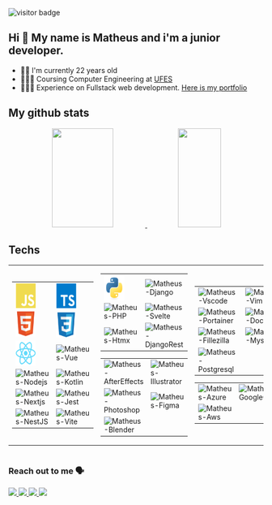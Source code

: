 ![visitor badge](https://visitor-badge.imlete.cn/?id=matheusschreiber.matheusschreiber&label=Profile%20views)

## Hi 👋 My name is Matheus and i'm a junior developer.

- 🧑🏻 I'm currently 22 years old
- 🧑🏻‍💻 Coursing Computer Engineering at [UFES](https://www.ufes.br/)
- 🧑🏻‍🔧 Experience on Fullstack web development. [Here is my portfolio](https://matheus-schreiber.com.br/)

## My github stats
<div align="center">
  <a href="https://github.com/matheusschreiber">
  <img width="49%" height="195px" src="https://github-readme-stats.vercel.app/api?username=matheusschreiber&show_icons=true&count_private=true&include_all_commits=true&hide_border=true&theme=dracula"/> 
  <img width="41%" height="195px" src="https://github-readme-stats.vercel.app/api/top-langs/?username=matheusschreiber&layout=compact&langs_count=8&hide_border=true&theme=dracula" />
  </a>
</div>


## Techs

<table style="line-stroke:0px" align="center">
  <tr>
    <td>
      <table>
      <tr>
        <td>
            <img align="center" alt="Matheus-Js" height="50" width="40" src="https://raw.githubusercontent.com/devicons/devicon/master/icons/javascript/javascript-plain.svg"/>
        </td>
        <td>
            <img align="center" alt="Matheus-Ts" height="50" width="40" src="https://raw.githubusercontent.com/devicons/devicon/master/icons/typescript/typescript-plain.svg"/>
        </td>
      </tr>
      <tr>
        <td>
            <img aligns="center" alt="Matheus-HTML" height="50" width="40" src="https://raw.githubusercontent.com/devicons/devicon/master/icons/html5/html5-original.svg"/>
        </td>
        <td>
            <img align="center" alt="Matheus-CSS" height="50" width="40" src="https://raw.githubusercontent.com/devicons/devicon/master/icons/css3/css3-original.svg"/>
        </td>
      </tr>
      <tr>
        <td>
            <img align="center" alt="Matheus-React" height="50" width="40" src="https://raw.githubusercontent.com/devicons/devicon/master/icons/react/react-original.svg"/>
        </td>
        <td>
            <img align="center" alt="Matheus-Vue" height="50" width="40" src="https://cdn.jsdelivr.net/gh/devicons/devicon/icons/vuejs/vuejs-original.svg"/>
        </td>
      </tr>
      <tr>
        <td>
            <img align="center" alt="Matheus-Nodejs" height="50" width="40" src="https://cdn.jsdelivr.net/gh/devicons/devicon/icons/nodejs/nodejs-original.svg" />
        </td>
        <td>
            <img align="center" alt="Matheus-Kotlin" height="50" width="40" src="https://cdn.worldvectorlogo.com/logos/kotlin-1.svg" />
        </td>
      </tr>
      <tr>
        <td>
            <img align="center" alt="Matheus-Nextjs" height="50" width="40" src="https://cdn.jsdelivr.net/gh/devicons/devicon/icons/nextjs/nextjs-original.svg" />
        </td>
        <td>
            <img align="center" alt="Matheus-Jest" height="50" width="40" src="https://cdn.jsdelivr.net/gh/devicons/devicon/icons/jest/jest-plain.svg" />
        </td>
      </tr>
      <tr>
        <td>
            <img align="center" alt="Matheus-NestJS" height="50" width="40" src="https://cdn.jsdelivr.net/gh/devicons/devicon@latest/icons/nestjs/nestjs-original.svg" />
        </td>
        <td>
            <img align="center" alt="Matheus-Vite" height="50" width="40" src="https://cdn.worldvectorlogo.com/logos/vitejs.svg" />
        </td>
      </tr>
    </table>
  </td>
  <td>
    <table>
      <tr>
        <td>
            <img align="center" alt="Matheus-Python" height="50" width="40" src="https://raw.githubusercontent.com/devicons/devicon/master/icons/python/python-original.svg"/>
        </td>
        <td>
            <img align="center" alt="Matheus-Django" height="50" width="40" src="https://cdn.jsdelivr.net/gh/devicons/devicon@latest/icons/django/django-plain.svg" />
        </td>
      </tr>
      <tr>
        <td>
            <img align="center" alt="Matheus-PHP" height="50" width="40" src="https://cdn.jsdelivr.net/gh/devicons/devicon@latest/icons/bootstrap/bootstrap-original.svg"/>
        </td>
        <td>
            <img align="center" alt="Matheus-Svelte" height="50" width="40" src="https://cdn.jsdelivr.net/gh/devicons/devicon@latest/icons/svelte/svelte-original.svg"/>
        </td>
      </tr>
      <tr>
        <td>
            <img align="center" alt="Matheus-Htmx" height="50" width="40" src="https://plugins.jetbrains.com/files/20588/418328/icon/pluginIcon.svg"/>
        </td>
        <td>
            <img align="center" alt="Matheus-DjangoRest" height="50" width="40" src="https://cdn.jsdelivr.net/gh/devicons/devicon@latest/icons/djangorest/djangorest-original.svg" />
        </td>
      </tr>
    </table>
    <table>
      <tr>
        <td>
            <img align="center" alt="Matheus-AfterEffects" height="50" width="40" src="https://cdn.jsdelivr.net/gh/devicons/devicon/icons/aftereffects/aftereffects-original.svg"/>
        </td>
        <td>
            <img align="center" alt="Matheus-Illustrator" height="50" width="40" src="https://cdn.jsdelivr.net/gh/devicons/devicon/icons/illustrator/illustrator-line.svg" />
        </td>
      </tr>
      <tr>
        <td>
            <img align="center" alt="Matheus-Photoshop" height="50" width="40" src="https://cdn.jsdelivr.net/gh/devicons/devicon/icons/photoshop/photoshop-line.svg" />
        </td>
        <td>
            <img align="center" alt="Matheus-Figma" height="50" width="40" src="https://cdn.jsdelivr.net/gh/devicons/devicon/icons/figma/figma-original.svg" />
        </td>
      </tr>
      <tr>
        <td>
            <img align="center" alt="Matheus-Blender" height="50" width="40" src="https://cdn.jsdelivr.net/gh/devicons/devicon/icons/blender/blender-original.svg" />
          </td>
      </tr>
    </table>
  </td>
  <td>
    <table>
      <tr>
        <td>
            <img align="center" alt="Matheus-Vscode" height="50" width="40" src="https://cdn.jsdelivr.net/gh/devicons/devicon/icons/vscode/vscode-original.svg" />
        </td>
        <td>
            <img align="center" alt="Matheus-Vim" height="50" width="40" src="https://cdn.jsdelivr.net/gh/devicons/devicon/icons/vim/vim-original.svg" />
        </td>
      </tr>
      <tr>
        <td>
            <img align="center" alt="Matheus-Portainer" height="50" width="40" src="https://cdn.worldvectorlogo.com/logos/portainer.svg" />
          </a>
        <td>
            <img align="center" alt="Matheus-Docker" height="50" width="40" src="https://cdn.jsdelivr.net/gh/devicons/devicon/icons/docker/docker-original.svg" />
        </td>
      </tr>
      <tr>
        <td>
            <img align="center" alt="Matheus-Fillezilla" height="50" width="40" src="https://cdn.jsdelivr.net/gh/devicons/devicon/icons/filezilla/filezilla-plain.svg" />
        </td>
        <td>
            <img align="center" alt="Matheus-Mysql" height="50" width="40" src="https://cdn.jsdelivr.net/gh/devicons/devicon/icons/mysql/mysql-original.svg" />
        </td>
      </tr>
      <tr>
        <td>
            <img align="center" alt="Matheus-Postgresql" height="50" width="40" src="https://cdn.jsdelivr.net/gh/devicons/devicon/icons/postgresql/postgresql-original.svg" />
        </td>
      </tr>
    </table>
    <table>
      <tr>
        <td>
            <img align="center" alt="Matheus-Azure" height="50" width="40" src="https://cdn.jsdelivr.net/gh/devicons/devicon@latest/icons/azure/azure-original.svg" />
        </td>
        <td>
            <img align="center" alt="Matheus-GoogleCloud" height="50" width="40" src="https://cdn.jsdelivr.net/gh/devicons/devicon@latest/icons/googlecloud/googlecloud-original.svg" />
        </td>      
      </tr>
      <tr>
        <td>
            <img align="center" alt="Matheus-Aws" height="50" width="40" src="https://cdn.jsdelivr.net/gh/devicons/devicon@latest/icons/amazonwebservices/amazonwebservices-original-wordmark.svg" />
        </td> 
      </tr>
    </table>
</table>

#

### Reach out to me 🗣

<div>
  <a href="https://www.linkedin.com/in/matheus-schreiber-49472321a/">
  <img src="https://img.shields.io/badge/Linkedin-0A66C2?&logo=linkedin&style=flat-square&logoColor=white" target="_blank">
  </a>
  <a href="https://www.instagram.com/schreiber_matheus/">
  <img src="https://img.shields.io/badge/Instagram-FF3882?&logo=instagram&style=flat-square&logoColor=white" target="_blank">
  </a>
  <a href="https://mailto:matheusmeier.sch2341@gmail.com">
  <img src="https://img.shields.io/badge/Gmail-EA4335?&logo=gmail&style=flat-square&logoColor=white" target="_blank">
  </a>
  <a href="https://discordapp.com/users/8444">
  <img src="https://img.shields.io/badge/Discord-404EED?&logo=discord&style=flat-square&logoColor=white" target="_blank">
  </a>
</div>
